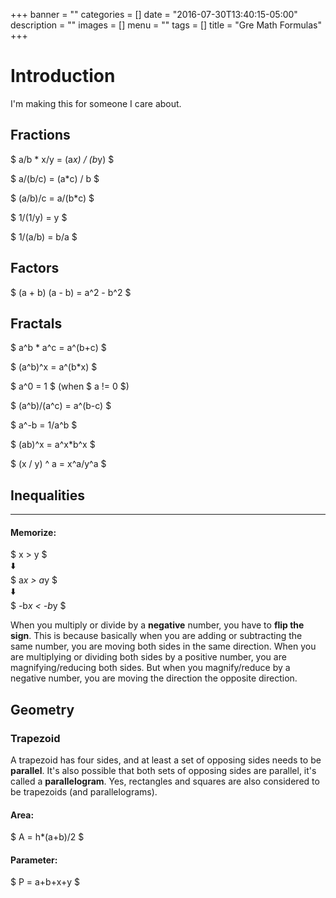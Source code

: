 +++
banner = ""
categories = []
date = "2016-07-30T13:40:15-05:00"
description = ""
images = []
menu = ""
tags = []
title = "Gre Math Formulas"
+++

# Introduction

I'm making this for someone I care about.

## Fractions
$ a/b * x/y = (a*x) / (b*y) $

$ a/(b/c) = (a*c) / b $

$ (a/b)/c = a/(b*c) $

$ 1/(1/y) = y $

$ 1/(a/b) = b/a $

## Factors
$ (a + b) (a - b) = a^2 - b^2 $

## Fractals
$ a^b * a^c = a^(b+c) $  

$ (a^b)^x = a^(b*x) $

$ a^0 = 1 $ (when $ a != 0 $)

$ (a^b)/(a^c) = a^(b-c) $

$ a^-b = 1/a^b $

$ (ab)^x = a^x*b^x $

$ (x / y) ^ a = x^a/y^a $

## Inequalities
----
#### Memorize: 
$ x > y $  
⬇️  
$ a*x > a*y $  
⬇️  
$ -b*x < -b*y $  

When you multiply or divide by a **negative** number, you have to **flip the sign**.  This is because basically when you are adding or subtracting the same number, you are moving both sides in the same direction.  When you are multiplying or dividing both sides by a positive number, you are magnifying/reducing both sides.  But when you magnify/reduce by a negative number, you are moving the direction the opposite direction. 

## Geometry
### Trapezoid

A trapezoid has four sides, and at least a set of opposing sides needs to be **parallel**.  It's also possible that both sets of opposing sides are parallel, it's called a **parallelogram**.  Yes, rectangles and squares are also considered to be trapezoids (and parallelograms).

#### Area: 
$ A = h*(a+b)/2 $  

#### Parameter:
$ P = a+b+x+y $
